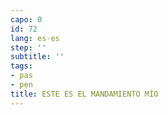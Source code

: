 ```yaml
---
capo: 0
id: 72
lang: es-es
step: ''
subtitle: ''
tags:
- pas
- pen
title: ESTE ES EL MANDAMIENTO MÍO
---
```

